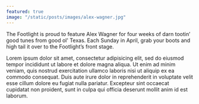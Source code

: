 ```yaml
---
featured: true
image: "/static/posts/images/alex-wagner.jpg"
---
```


The Footlight is proud to feature Alex Wagner for four weeks of darn tootin&rsquo; good tunes from good ol' Texas. Each Sunday in April, grab your boots and high tail it over to the Footlight&rsquo;s front stage.

Lorem ipsum dolor sit amet, consectetur adipisicing elit, sed do eiusmod tempor incididunt ut labore et dolore magna aliqua. Ut enim ad minim veniam, quis nostrud exercitation ullamco laboris nisi ut aliquip ex ea commodo consequat. Duis aute irure dolor in reprehenderit in voluptate velit esse cillum dolore eu fugiat nulla pariatur. Excepteur sint occaecat cupidatat non proident, sunt in culpa qui officia deserunt mollit anim id est laborum. 
